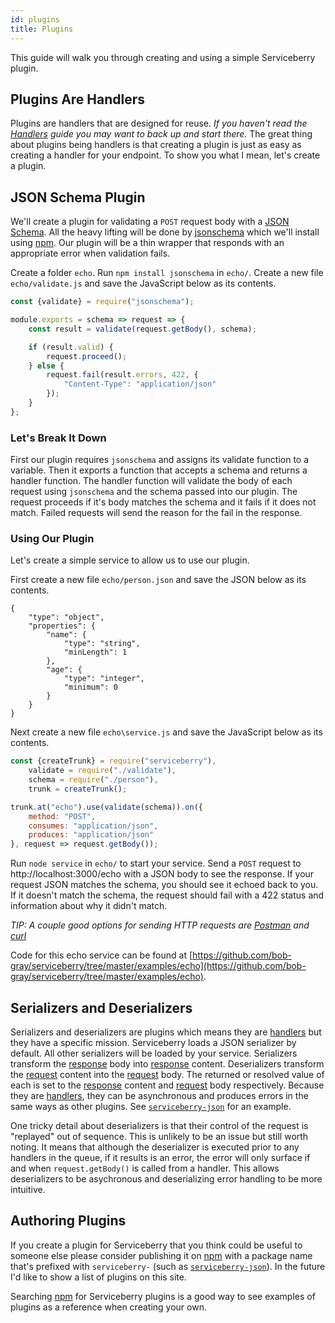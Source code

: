 ```yaml
---
id: plugins
title: Plugins
---
```


This guide will walk you through creating and using a simple Serviceberry plugin.

Plugins Are Handlers
--------------------

Plugins are handlers that are designed for reuse. *If you haven't read the [Handlers](handlers.html)
guide you may want to back up and start there.* The great thing about plugins being handlers is
that creating a plugin is just as easy as creating a handler for your endpoint. To show you what
I mean, let's create a plugin.

JSON Schema Plugin
------------------

We'll create a plugin for validating a `POST` request body with a [JSON Schema](http://json-schema.org/).
All the heavy lifting will be done by [jsonschema](https://www.npmjs.com/package/jsonschema) which
we'll install using [npm](https://www.npmjs.com). Our plugin will be a thin wrapper that responds
with an appropriate error when validation fails.

Create a folder `echo`. Run `npm install jsonschema` in `echo/`. Create a new file `echo/validate.js` and save the JavaScript below as its contents.

```javascript
const {validate} = require("jsonschema");

module.exports = schema => request => {
    const result = validate(request.getBody(), schema);

    if (result.valid) {
        request.proceed();
    } else {
        request.fail(result.errors, 422, {
            "Content-Type": "application/json"
        });
    }
};
```

### Let's Break It Down

First our plugin requires `jsonschema` and assigns its validate function to a variable. Then it exports a
function that accepts a schema and returns a handler function. The handler function will validate the
body of each request using `jsonschema` and the schema passed into our plugin. The request proceeds
if it's body matches the schema and it fails if it does not match. Failed requests will send the reason for the fail in the response.

### Using Our Plugin

Let's create a simple service to allow us to use our plugin.

First create a new file `echo/person.json` and save the JSON below as its contents.

```
{
    "type": "object",
    "properties": {
        "name": {
            "type": "string",
            "minLength": 1
        },
        "age": {
            "type": "integer",
            "minimum": 0
        }
    }
}
```

Next create a new file `echo\service.js` and save the JavaScript below as its contents.

```javascript
const {createTrunk} = require("serviceberry"),
    validate = require("./validate"),
    schema = require("./person"),
    trunk = createTrunk();

trunk.at("echo").use(validate(schema)).on({
    method: "POST",
    consumes: "application/json",
    produces: "application/json"
}, request => request.getBody());
```

Run `node service` in `echo/` to start your service. Send a `POST` request to http://localhost:3000/echo with a JSON body
to see the response. If your request JSON matches the schema, you should see it echoed back to you.
If it doesn't match the schema, the request should fail with a 422 status and information about why it
didn't match.

*TIP: A couple good options for sending HTTP requests are [Postman](https://www.getpostman.com)
and [curl](https://curl.haxx.se)*

Code for this echo service can be found at [https://github.com/bob-gray/serviceberry/tree/master/examples/echo](https://github.com/bob-gray/serviceberry/tree/master/examples/echo).

Serializers and Deserializers
-----------------------------

Serializers and deserializers are plugins which means they are [handlers](handers.html) but they have a specific mission.
Serviceberry loads a JSON serializer by default. All other serializers will be loaded by your service.
Serializers transform the [response](response.html) body into [response](response.html) content. Deserializers transform the [request](request.html) content
into the [request](request.html) body. The returned or resolved value of each is set to the [response](response.html) content and [request](request.html) body
respectively. Because they are [handlers](handlers.html), they can be asynchronous and produces errors in the same ways as
other plugins. See [`serviceberry-json`](https://www.npmjs.com/package/serviceberry-json) for an example.

One tricky detail about deserializers is that their control of the request is "replayed" out of sequence. This is unlikely to be an issue but still worth noting. It means that although the deserializer is executed
prior to any handlers in the queue, if it results is an error, the error will only surface if
and when `request.getBody()` is called from a handler. This allows deserializers to be asychronous and
deserializing error handling to be more intuitive.


Authoring Plugins
-----------------

If you create a plugin for Serviceberry that you think could be useful to someone else please consider
publishing it on [npm](https://npmjs.com) with a package name that's prefixed with `serviceberry-` (such as
[`serviceberry-json`](https://www.npmjs.com/package/serviceberry-json)). In the future I'd like to show
a list of plugins on this site.

Searching [npm](https://www.npmjs.org) for Serviceberry plugins is a good way to see examples of plugins as a reference when
creating your own.

